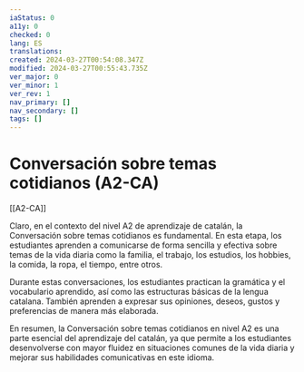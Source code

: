 ```yaml
---
iaStatus: 0
a11y: 0
checked: 0
lang: ES
translations: 
created: 2024-03-27T00:54:08.347Z
modified: 2024-03-27T00:55:43.735Z
ver_major: 0
ver_minor: 1
ver_rev: 1
nav_primary: []
nav_secondary: []
tags: []
---
```

# Conversación sobre temas cotidianos (A2-CA)

[[A2-CA]]

Claro, en el contexto del nivel A2 de aprendizaje de catalán, la Conversación sobre temas cotidianos es fundamental. En esta etapa, los estudiantes aprenden a comunicarse de forma sencilla y efectiva sobre temas de la vida diaria como la familia, el trabajo, los estudios, los hobbies, la comida, la ropa, el tiempo, entre otros.

Durante estas conversaciones, los estudiantes practican la gramática y el vocabulario aprendido, así como las estructuras básicas de la lengua catalana. También aprenden a expresar sus opiniones, deseos, gustos y preferencias de manera más elaborada.

En resumen, la Conversación sobre temas cotidianos en nivel A2 es una parte esencial del aprendizaje del catalán, ya que permite a los estudiantes desenvolverse con mayor fluidez en situaciones comunes de la vida diaria y mejorar sus habilidades comunicativas en este idioma.
